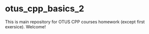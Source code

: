 # otus_cpp_basics_2
This is main repository for OTUS CPP courses homework (except first exersice).
Welcome!